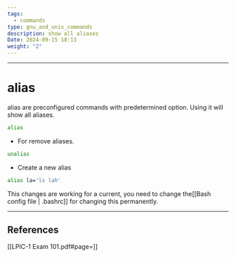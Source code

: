 ```yaml
---
tags:
  - commands
type: gnu_and_unix_commands
description: show all aliases
Date: 2024-09-15 18:13
weight: "2"
---
```


___
# alias

alias are preconfigured commands with predetermined option.
Using it will show all aliases.
```bash
alias 
```

- For remove aliases.
```bash
unalias
```

- Create a new alias
```bash
alias la='ls lah'
```

This changes are working for a current, you need to change the[[Bash config file | .bashrc]] for changing this permanently.

___
## References
[[LPIC-1 Exam 101.pdf#page=]]